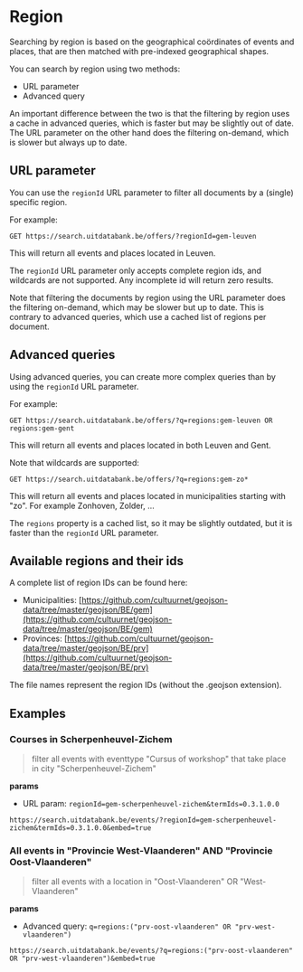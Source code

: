 # Region

Searching by region is based on the geographical coördinates of events and places, that are then matched with pre-indexed geographical shapes.

You can search by region using two methods:

* URL parameter
* Advanced query

An important difference between the two is that the filtering by region uses a cache in advanced queries, which is faster but may be slightly out of date. The URL parameter on the other hand does the filtering on-demand, which is slower but always up to date.

## URL parameter

You can use the `regionId` URL parameter to filter all documents by a \(single\) specific region.

For example:

```
GET https://search.uitdatabank.be/offers/?regionId=gem-leuven
```

This will return all events and places located in Leuven.

The `regionId` URL parameter only accepts complete region ids, and wildcards are not supported. Any incomplete id will return zero results.

Note that filtering the documents by region using the URL parameter does the filtering on-demand, which may be slower but up to date. This is contrary to advanced queries, which use a cached list of regions per document.

## Advanced queries

Using advanced queries, you can create more complex queries than by using the `regionId` URL parameter.

For example:

```
GET https://search.uitdatabank.be/offers/?q=regions:gem-leuven OR regions:gem-gent
```

This will return all events and places located in both Leuven and Gent.

Note that wildcards are supported:

```
GET https://search.uitdatabank.be/offers/?q=regions:gem-zo*
```

This will return all events and places located in municipalities starting with "zo". For example Zonhoven, Zolder, ...

The `regions` property is a cached list, so it may be slightly outdated, but it is faster than the `regionId` URL parameter.

## Available regions and their ids

A complete list of region IDs can be found here:

* Municipalities: [https://github.com/cultuurnet/geojson-data/tree/master/geojson/BE/gem](https://github.com/cultuurnet/geojson-data/tree/master/geojson/BE/gem)
* Provinces: [https://github.com/cultuurnet/geojson-data/tree/master/geojson/BE/prv](https://github.com/cultuurnet/geojson-data/tree/master/geojson/BE/prv)

The file names represent the region IDs \(without the .geojson extension\).

## Examples

### Courses in Scherpenheuvel-Zichem
> filter all events with eventtype "Cursus of workshop" that take place in city "Scherpenheuvel-Zichem"

**params**
* URL param: `regionId=gem-scherpenheuvel-zichem&termIds=0.3.1.0.0`

``` 
https://search.uitdatabank.be/events/?regionId=gem-scherpenheuvel-zichem&termIds=0.3.1.0.0&embed=true
```

### All events in "Provincie West-Vlaanderen" AND "Provincie Oost-Vlaanderen"
> filter all events with a location in "Oost-Vlaanderen" OR "West-Vlaanderen"

**params**
* Advanced query: `q=regions:("prv-oost-vlaanderen" OR "prv-west-vlaanderen")`

``` 
https://search.uitdatabank.be/events/?q=regions:("prv-oost-vlaanderen" OR "prv-west-vlaanderen")&embed=true
```
